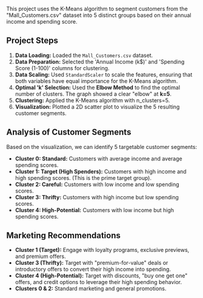 This project uses the K-Means algorithm to segment customers from the "Mall_Customers.csv" dataset into 5 distinct groups based on their annual income and spending score.

## Project Steps

1.  **Data Loading:** Loaded the `Mall_Customers.csv` dataset.
2.  **Data Preparation:** Selected the 'Annual Income (k$)' and 'Spending Score (1-100)' columns for clustering.
3.  **Data Scaling:** Used `StandardScaler` to scale the features, ensuring that both variables have equal importance for the K-Means algorithm.
4.  **Optimal 'k' Selection:** Used the **Elbow Method** to find the optimal number of clusters. The graph showed a clear "elbow" at **k=5**.
5.  **Clustering:** Applied the K-Means algorithm with n_clusters=5.
6.  **Visualization:** Plotted a 2D scatter plot to visualize the 5 resulting customer segments.

## Analysis of Customer Segments

Based on the visualization, we can identify 5 targetable customer segments:

* **Cluster 0: Standard:** Customers with average income and average spending scores.
* **Cluster 1: Target (High Spenders):** Customers with high income and high spending scores. (This is the prime target group).
* **Cluster 2: Careful:** Customers with low income and low spending scores.
* **Cluster 3: Thrifty:** Customers with high income but low spending scores.
* **Cluster 4: High-Potential:** Customers with low income but high spending scores.

## Marketing Recommendations

* **Cluster 1 (Target):** Engage with loyalty programs, exclusive previews, and premium offers.
* **Cluster 3 (Thrifty):** Target with "premium-for-value" deals or introductory offers to convert their high income into spending.
* **Cluster 4 (High-Potential):** Target with discounts, "buy one get one" offers, and credit options to leverage their high spending behavior.
* **Clusters 0 & 2:** Standard marketing and general promotions.
